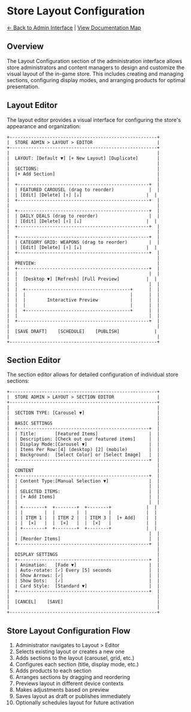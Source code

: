 # Store Layout Configuration

[← Back to Admin Interface](../README.md) | [View Documentation Map](../../../DocNavigation.md)

## Overview

The Layout Configuration section of the administration interface allows store administrators and content managers to design and customize the visual layout of the in-game store. This includes creating and managing sections, configuring display modes, and arranging products for optimal presentation.

## Layout Editor

The layout editor provides a visual interface for configuring the store's appearance and organization:

```
+-------------------------------------------------------+
|  STORE ADMIN > LAYOUT > EDITOR                        |
+-------------------------------------------------------+
|                                                       |
|  LAYOUT: [Default ▼] [+ New Layout] [Duplicate]       |
|                                                       |
|  SECTIONS:                                            |
|  [+ Add Section]                                      |
|                                                       |
|  +-------------------------------------------------+  |
|  | FEATURED CAROUSEL (drag to reorder)             |  |
|  | [Edit] [Delete] [↑] [↓]                        |  |
|  +-------------------------------------------------+  |
|                                                       |
|  +-------------------------------------------------+  |
|  | DAILY DEALS (drag to reorder)                   |  |
|  | [Edit] [Delete] [↑] [↓]                        |  |
|  +-------------------------------------------------+  |
|                                                       |
|  +-------------------------------------------------+  |
|  | CATEGORY GRID: WEAPONS (drag to reorder)        |  |
|  | [Edit] [Delete] [↑] [↓]                        |  |
|  +-------------------------------------------------+  |
|                                                       |
|  PREVIEW:                                             |
|  +-------------------------------------------------+  |
|  |                                                 |  |
|  |  [Desktop ▼] [Refresh] [Full Preview]          |  |
|  |                                                 |  |
|  |  +---------------------------------------+      |  |
|  |  |                                       |      |  |
|  |  |        Interactive Preview            |      |  |
|  |  |                                       |      |  |
|  |  +---------------------------------------+      |  |
|  |                                                 |  |
|  +-------------------------------------------------+  |
|                                                       |
|  [SAVE DRAFT]    [SCHEDULE]    [PUBLISH]             |
|                                                       |
+-------------------------------------------------------+
```

## Section Editor

The section editor allows for detailed configuration of individual store sections:

```
+-------------------------------------------------------+
|  STORE ADMIN > LAYOUT > SECTION EDITOR                |
+-------------------------------------------------------+
|                                                       |
|  SECTION TYPE: [Carousel ▼]                           |
|                                                       |
|  BASIC SETTINGS                                       |
|  +-------------------------------------------------+  |
|  | Title:       [Featured Items]                   |  |
|  | Description: [Check out our featured items]     |  |
|  | Display Mode:[Carousel ▼]                       |  |
|  | Items Per Row:[4] (desktop) [2] (mobile)        |  |
|  | Background:  [Select Color] or [Select Image]   |  |
|  +-------------------------------------------------+  |
|                                                       |
|  CONTENT                                              |
|  +-------------------------------------------------+  |
|  | Content Type:[Manual Selection ▼]               |  |
|  |                                                 |  |
|  | SELECTED ITEMS:                                 |  |
|  | [+ Add Items]                                   |  |
|  |                                                 |  |
|  | +--------+  +--------+  +--------+             |  |
|  | |        |  |        |  |        |             |  |
|  | | ITEM 1 |  | ITEM 2 |  | ITEM 3 |  [+ Add]    |  |
|  | |  [×]   |  |  [×]   |  |  [×]   |             |  |
|  | +--------+  +--------+  +--------+             |  |
|  |                                                 |  |
|  | [Reorder Items]                                 |  |
|  +-------------------------------------------------+  |
|                                                       |
|  DISPLAY SETTINGS                                     |
|  +-------------------------------------------------+  |
|  | Animation:   [Fade ▼]                           |  |
|  | Auto-rotate: [✓] Every [5] seconds              |  |
|  | Show Arrows: [✓]                                |  |
|  | Show Dots:   [✓]                                |  |
|  | Card Style:  [Standard ▼]                       |  |
|  +-------------------------------------------------+  |
|                                                       |
|  [CANCEL]    [SAVE]                                   |
|                                                       |
+-------------------------------------------------------+
```

## Store Layout Configuration Flow

1. Administrator navigates to Layout > Editor
2. Selects existing layout or creates a new one
3. Adds sections to the layout (carousel, grid, etc.)
4. Configures each section (title, display mode, etc.)
5. Adds products to each section
6. Arranges sections by dragging and reordering
7. Previews layout in different device contexts
8. Makes adjustments based on preview
9. Saves layout as draft or publishes immediately
10. Optionally schedules layout for future activation 